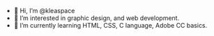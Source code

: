 - 👋 Hi, I’m @kleaspace
- 👀 I’m interested in graphic design, and web development.
- 🌱 I’m currently learning HTML, CSS, C language, Adobe CC basics.
